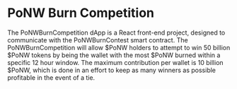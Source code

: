 # PoNW Burn Competition

The PoNWBurnCompetition dApp is a React front-end project, designed to communicate with the PoNWBurnContest smart contract. The PoNWBurnCompetition will allow $PoNW holders to attempt to win 50 billion $PoNW tokens by being the wallet with the most $PoNW burned within a specific 12 hour window. The maximum contribution per wallet is 10 billion $PoNW, which is done in an effort to keep as many winners as possible profitable in the event of a tie.
